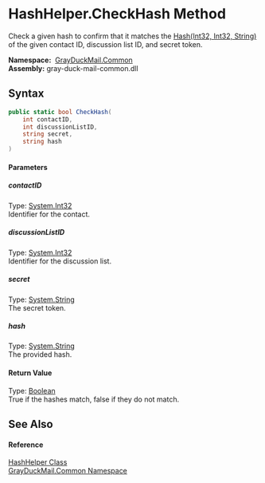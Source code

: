 HashHelper.CheckHash Method
===========================
Check a given hash to confirm that it matches the [Hash(Int32, Int32, String)][1] of the given contact ID, discussion list ID, and secret token.

  **Namespace:**  [GrayDuckMail.Common][2]  
  **Assembly:** gray-duck-mail-common.dll

Syntax
------

```csharp
public static bool CheckHash(
	int contactID,
	int discussionListID,
	string secret,
	string hash
)
```

#### Parameters

##### *contactID*
Type: [System.Int32][3]  
 Identifier for the contact.

##### *discussionListID*
Type: [System.Int32][3]  
 Identifier for the discussion list.

##### *secret*
Type: [System.String][4]  
 The secret token.

##### *hash*
Type: [System.String][4]  
 The provided hash.

#### Return Value
Type: [Boolean][5]  
 True if the hashes match, false if they do not match. 

See Also
--------

#### Reference
[HashHelper Class][6]  
[GrayDuckMail.Common Namespace][2]  

[1]: Hash.md
[2]: ../README.md
[3]: https://docs.microsoft.com/dotnet/api/system.int32
[4]: https://docs.microsoft.com/dotnet/api/system.string
[5]: https://docs.microsoft.com/dotnet/api/system.boolean
[6]: README.md